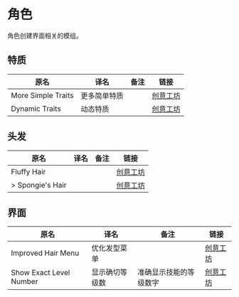 # 角色

角色创建界面相关的模组。

## 特质

| 原名               | 译名         | 备注 | 链接                                                                          |
| ------------------ | ------------ | ---- | ----------------------------------------------------------------------------- |
| More Simple Traits | 更多简单特质 |      | [创意工坊](https://steamcommunity.com/sharedfiles/filedetails/?id=2792245343) |
| Dynamic Traits     | 动态特质     |      | [创意工坊](https://steamcommunity.com/sharedfiles/filedetails/?id=2459400130) |

## 头发

| 原名             | 译名 | 备注 | 链接                                                                          |
| ---------------- | ---- | ---- | ----------------------------------------------------------------------------- |
| Fluffy Hair      |      |      | [创意工坊](https://steamcommunity.com/sharedfiles/filedetails/?id=2447729538) |
| > Spongie's Hair |      |      | [创意工坊](https://steamcommunity.com/sharedfiles/filedetails/?id=2463184726) |

## 界面

| 原名                    | 译名           | 备注                   | 链接                                                                          |
| ----------------------- | -------------- | ---------------------- | ----------------------------------------------------------------------------- |
| Improved Hair Menu      | 优化发型菜单   |                        | [创意工坊](https://steamcommunity.com/sharedfiles/filedetails/?id=2732662310) |
| Show Exact Level Number | 显示确切等级数 | 准确显示技能的等级数字 | [创意工坊](https://steamcommunity.com/sharedfiles/filedetails/?id=2837506142) |
